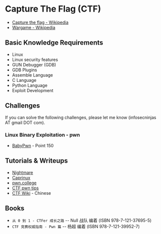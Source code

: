 # Capture The Flag (CTF)

- [Capture the flag - Wikipedia](https://en.wikipedia.org/wiki/Capture_the_flag)  
- [Wargame - Wikipedia](https://en.wikipedia.org/wiki/Wargame_(hacking))  

## Basic Knowledge Requirements

- Linux  
- Linux security features  
- GUN Debugger (GDB)  
- GDB Plugins  
- Assemble Language  
- C Language  
- Python Language  
- Exploit Development  

## Challenges

If you can solve the following challenges, please let me know (infosecninjas AT gmail DOT com).  

### Linux Binary Exploitation - pwn

- [BabyPwn](/pwn/babypwn/README.md)  - Point 150

## Tutorials & Writeups

- [Nightmare](https://guyinatuxedo.github.io/)  
- [Caprinux](https://caprinux.github.io/)  
- [pwn.college](https://pwn.college/)  
- [CTF pwn tips](https://github.com/Naetw/CTF-pwn-tips)  
- [CTF Wiki](https://ctf-wiki.org/)  - Chinese  

## Books

- ```从 0 到 1 - CTFer 成长之路``` -- Null 战队 编着  (ISBN 978-7-121-37695-5)  
- ```CTF 竞赛权威指南 - Pwn 篇``` -- 杨超 编着  (ISBN 978-7-121-39952-7)  
